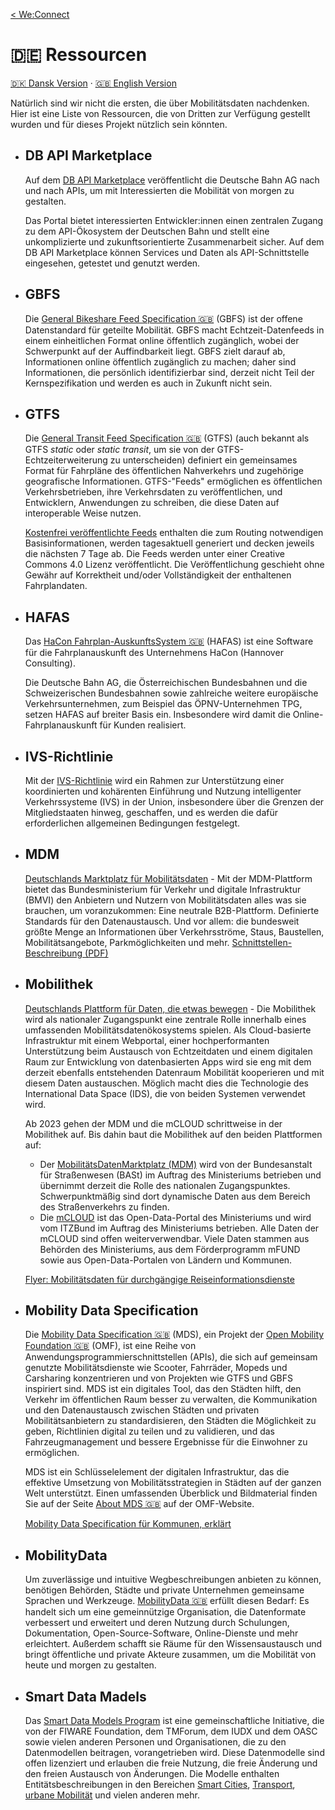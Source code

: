 [< We:Connect](README-de.md)

# 🇩🇪 Ressourcen

[🇩🇰 Dansk Version](resources-da.md) · [🇬🇧 English Version](resources.md)

Natürlich sind wir nicht die ersten, die über Mobilitätsdaten nachdenken. Hier ist eine Liste von Ressourcen, die von
Dritten zur Verfügung gestellt wurden und für dieses Projekt nützlich sein könnten.

* ## DB API Marketplace

  Auf dem [DB API Marketplace](https://developers.deutschebahn.com/db-api-marketplace/apis/) veröffentlicht die Deutsche
  Bahn AG nach und nach APIs, um mit Interessierten die Mobilität von morgen zu gestalten.

  Das Portal bietet interessierten Entwickler:innen einen zentralen Zugang zu dem API-Ökosystem der Deutschen Bahn und
  stellt eine unkomplizierte und zukunftsorientierte Zusammenarbeit sicher. Auf dem DB API Marketplace können Services
  und Daten als API-Schnittstelle eingesehen, getestet und genutzt werden.

* ## GBFS

  Die [General Bikeshare Feed Specification 🇬🇧](https://github.com/NABSA/gbfs) (GBFS) ist der offene Datenstandard für
  geteilte Mobilität. GBFS macht Echtzeit-Datenfeeds in einem einheitlichen Format online öffentlich zugänglich, wobei
  der Schwerpunkt auf der Auffindbarkeit liegt. GBFS zielt darauf ab, Informationen online öffentlich zugänglich zu
  machen; daher sind Informationen, die persönlich identifizierbar sind, derzeit nicht Teil der Kernspezifikation und
  werden es auch in Zukunft nicht sein.

* ## GTFS

  Die [General Transit Feed Specification 🇬🇧](https://developers.google.com/transit/gtfs) (GTFS) (auch bekannt als
  GTFS _static_ oder _static transit_, um sie von der GTFS-Echtzeiterweiterung zu unterscheiden) definiert ein
  gemeinsames Format für Fahrpläne des öffentlichen Nahverkehrs und zugehörige geografische Informationen. GTFS-"Feeds"
  ermöglichen es öffentlichen Verkehrsbetrieben, ihre Verkehrsdaten zu veröffentlichen, und Entwicklern, Anwendungen zu
  schreiben, die diese Daten auf interoperable Weise nutzen.

  [Kostenfrei veröffentlichte Feeds](https://www.gtfs.de/de/feeds/) enthalten die zum Routing notwendigen
  Basisinformationen, werden tagesaktuell generiert und decken jeweils die nächsten 7 Tage ab. Die Feeds werden unter
  einer Creative Commons 4.0 Lizenz veröffentlicht. Die Veröffentlichung geschieht ohne Gewähr auf Korrektheit und/oder
  Vollständigkeit der enthaltenen Fahrplandaten.

* ## HAFAS

  Das [HaCon Fahrplan-AuskunftsSystem 🇬🇧](https://docs.marudor.de/) (HAFAS) ist eine Software für die Fahrplanauskunft
  des Unternehmens HaCon (Hannover Consulting).

  Die Deutsche Bahn AG, die Österreichischen Bundesbahnen und die Schweizerischen Bundesbahnen sowie zahlreiche weitere
  europäische Verkehrsunternehmen, zum Beispiel das ÖPNV-Unternehmen TPG, setzen HAFAS auf breiter Basis ein.
  Insbesondere wird damit die Online-Fahrplanauskunft für Kunden realisiert.

* ## IVS-Richtlinie

  Mit der [IVS-Richtlinie](docs/CELEX%2002010L0040-20180109%20DE%20TXT.pdf) wird ein Rahmen zur Unterstützung einer
  koordinierten und kohärenten Einführung und Nutzung intelligenter Verkehrssysteme (IVS) in der Union, insbesondere
  über die Grenzen der Mitgliedstaaten hinweg, geschaffen, und es werden die dafür erforderlichen allgemeinen
  Bedingungen festgelegt.

* ## MDM

  [Deutschlands Marktplatz für Mobilitätsdaten](https://www.mdm-portal.de) - Mit der MDM-Plattform
  bietet das Bundesministerium für Verkehr und digitale Infrastruktur (BMVI) den Anbietern und Nutzern von
  Mobilitätsdaten alles was sie brauchen, um voranzukommen: Eine neutrale B2B-Plattform. Definierte Standards für den
  Datenaustausch. Und vor allem: die bundesweit größte Menge an Informationen über Verkehrsströme, Staus,
  Baustellen, Mobilitätsangebote, Parkmöglichkeiten und mehr.
  [Schnittstellen-Beschreibung (PDF)](docs/mdm-technische-schnittstellenbeschreibung-v2.8.0.pdf)

* ## Mobilithek

  [Deutschlands Plattform für Daten, die etwas bewegen](https://www.bmvi.de/SharedDocs/DE/Artikel/DG/mobilithek.html) -
  Die Mobilithek wird als nationaler Zugangspunkt eine zentrale Rolle innerhalb eines umfassenden
  Mobilitätsdatenökosystems spielen. Als Cloud-basierte Infrastruktur mit einem Webportal, einer hochperformanten
  Unterstützung beim Austausch von Echtzeitdaten und einem digitalen Raum zur Entwicklung von datenbasierten Apps wird
  sie eng mit dem derzeit ebenfalls entstehenden Datenraum Mobilität kooperieren und mit diesem Daten austauschen.
  Möglich macht dies die Technologie des International Data Space (IDS), die von beiden Systemen verwendet wird.

  Ab 2023 gehen der MDM und die mCLOUD schrittweise in der Mobilithek auf. Bis dahin baut die Mobilithek auf den beiden
  Plattformen auf:

  * Der [MobilitätsDatenMarktplatz (MDM)](https://www.mdm-portal.de/) wird von der Bundesanstalt für Straßenwesen
    (BASt) im Auftrag des Ministeriums betrieben und übernimmt derzeit die Rolle des nationalen Zugangspunktes.
    Schwerpunktmäßig sind dort dynamische Daten aus dem Bereich des Straßenverkehrs zu finden.
  * Die [mCLOUD](https://www.mcloud.de/) ist das Open-Data-Portal des Ministeriums und wird vom ITZBund im Auftrag des
    Ministeriums betrieben. Alle Daten der mCLOUD sind offen weiterverwendbar. Viele Daten stammen aus Behörden des
    Ministeriums, aus dem Förderprogramm mFUND sowie aus Open-Data-Portalen von Ländern und Kommunen.

  [Flyer: Mobilitätsdaten für durchgängige Reiseinformationsdienste](docs/multimodale-reisefunktionen-flyer.pdf)

* ## Mobility Data Specification

  Die [Mobility Data Specification 🇬🇧](https://github.com/openmobilityfoundation/mobility-data-specification) (MDS),
  ein Projekt der [Open Mobility Foundation 🇬🇧](http://www.openmobilityfoundation.org/) (OMF), ist eine Reihe von
  Anwendungsprogrammierschnittstellen (APIs), die sich auf gemeinsam genutzte Mobilitätsdienste wie 
  Scooter, Fahrräder, Mopeds und Carsharing konzentrieren und von Projekten wie GTFS und GBFS inspiriert sind. MDS ist
  ein digitales Tool, das den Städten hilft, den Verkehr im öffentlichen Raum besser zu verwalten, die Kommunikation und
  den Datenaustausch zwischen Städten und privaten Mobilitätsanbietern zu standardisieren, den Städten die Möglichkeit
  zu geben, Richtlinien digital zu teilen und zu validieren, und das Fahrzeugmanagement und bessere Ergebnisse für die
  Einwohner zu ermöglichen.

  MDS ist ein Schlüsselelement der digitalen Infrastruktur, das die effektive Umsetzung von Mobilitätsstrategien in
  Städten auf der ganzen Welt unterstützt. Einen umfassenden Überblick und Bildmaterial finden Sie auf der
  Seite [About MDS 🇬🇧](https://www.openmobilityfoundation.org/about-mds/) auf der OMF-Website.

  [Mobility Data Specification für Kommunen, erklärt](https://radforschung.org/log/mds-fuer-kommunen-erklaert/)

* ## MobilityData

  Um zuverlässige und intuitive Wegbeschreibungen anbieten zu können, benötigen Behörden, Städte und private Unternehmen
  gemeinsame Sprachen und Werkzeuge. [MobilityData 🇬🇧](https://mobilitydata.org) erfüllt diesen Bedarf: Es handelt
  sich um eine gemeinnützige Organisation, die Datenformate verbessert und erweitert und deren Nutzung durch Schulungen,
  Dokumentation, Open-Source-Software, Online-Dienste und mehr erleichtert. Außerdem schafft sie Räume für den
  Wissensaustausch und bringt öffentliche und private Akteure zusammen, um die Mobilität von heute und morgen zu
  gestalten.

* ## Smart Data Madels

  Das [Smart Data Models Program](https://smartdatamodels.org) ist eine gemeinschaftliche Initiative, die von der FIWARE
  Foundation, dem TMForum, dem IUDX und dem OASC sowie vielen anderen Personen und Organisationen, die zu den
  Datenmodellen beitragen, vorangetrieben wird.
  Diese Datenmodelle sind offen lizenziert und erlauben die freie Nutzung, die freie Änderung und den freien Austausch
  von Änderungen.
  Die Modelle enthalten Entitätsbeschreibungen in den
  Bereichen [Smart Cities](https://github.com/smart-data-models/SmartCities),
  [Transport](https://github.com/smart-data-models/dataModel.Transportation),
  [urbane Mobilität](https://github.com/smart-data-models/dataModel.UrbanMobility) und vielen anderen mehr.